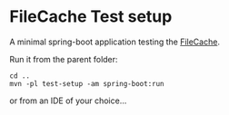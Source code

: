 # FileCache Test setup

A minimal spring-boot application testing the [FileCache](../file-cache-impl).

Run it from the parent folder:

```
cd ..
mvn -pl test-setup -am spring-boot:run
```

or from an IDE of your choice...